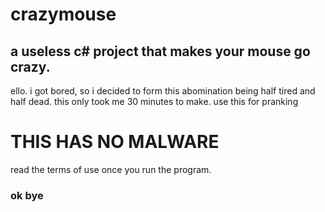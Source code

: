 # crazymouse

## a useless c# project that makes your mouse go crazy.

ello.
i got bored, so i decided to form this abomination being half tired and half dead.
this only took me 30 minutes to make. use this for pranking

# THIS HAS NO MALWARE

read the terms of use once you run the program.

### ok bye

